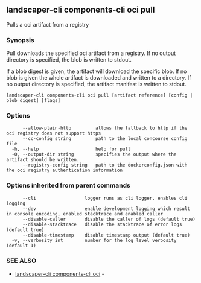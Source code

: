 ## landscaper-cli components-cli oci pull

Pulls a oci artifact from a registry

### Synopsis


Pull downloads the specified oci artifact from a registry.
If no output directory is specified, the blob is written to stdout.

If a blob digest is given, the artifact will download the specific blob.
If no blob is given the whole artifact is downloaded and written to a directory.
If no output directory is specified, the artifact manifest is written to stdout.



```
landscaper-cli components-cli oci pull [artifact reference] [config | blob digest] [flags]
```

### Options

```
      --allow-plain-http         allows the fallback to http if the oci registry does not support https
      --cc-config string         path to the local concourse config file
  -h, --help                     help for pull
  -O, --output-dir string        specifies the output where the artifact should be written.
      --registry-config string   path to the dockerconfig.json with the oci registry authentication information
```

### Options inherited from parent commands

```
      --cli                  logger runs as cli logger. enables cli logging
      --dev                  enable development logging which result in console encoding, enabled stacktrace and enabled caller
      --disable-caller       disable the caller of logs (default true)
      --disable-stacktrace   disable the stacktrace of error logs (default true)
      --disable-timestamp    disable timestamp output (default true)
  -v, --verbosity int        number for the log level verbosity (default 1)
```

### SEE ALSO

* [landscaper-cli components-cli oci](landscaper-cli_components-cli_oci.md)	 - 

